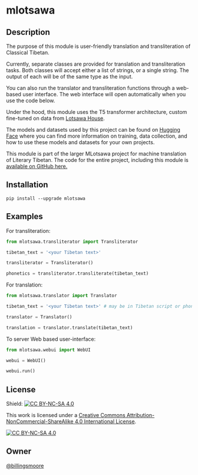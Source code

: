 # mlotsawa

## Description

The purpose of this module is user-friendly translation and transliteration of Classical Tibetan. 

Currently, separate classes are provided for translation and transliteration tasks. Both classes will accept either a list of strings,
or a single string. The output of each will be of the same type as the input.

You can also run the translator and transliteration functions through a web-based user interface. The web interface will open automatically
when you use the code below.

Under the hood, this module uses the T5 transformer architecture, custom fine-tuned on data
from [Lotsawa House](www.lotsawahouse.org).

The models and datasets used by this project can be found on [Hugging Face](https://huggingface.co/billingsmoore) where you can find more
information on training, data collection, and how to use these models and datasets for your own projects.

This module is part of the larger MLotsawa project for machine translation of Literary Tibetan. The code for the entire project, 
including this module is [available on GitHub here.](https://github.com/billingsmoore/MLotsawa)

## Installation

```
pip install --upgrade mlotsawa
```

## Examples

For transliteration:

```python
from mlotsawa.transliterator import Transliterator 

tibetan_text = '<your Tibetan text>'

transliterator = Transliterator()

phonetics = transliterator.transliterate(tibetan_text)
```

For translation:

```python
from mlotsawa.translator import Translator 

tibetan_text = '<your Tibetan text>' # may be in Tibetan script or phoneticized

translator = Translator()

translation = translator.translate(tibetan_text)
```

To server Web based user-interface:

```python
from mlotsawa.webui import WebUI

webui = WebUI()

webui.run()
```

## License

Shield: [![CC BY-NC-SA 4.0][cc-by-nc-sa-shield]][cc-by-nc-sa]

This work is licensed under a
[Creative Commons Attribution-NonCommercial-ShareAlike 4.0 International License][cc-by-nc-sa].

[![CC BY-NC-SA 4.0][cc-by-nc-sa-image]][cc-by-nc-sa]

[cc-by-nc-sa]: http://creativecommons.org/licenses/by-nc-sa/4.0/
[cc-by-nc-sa-image]: https://licensebuttons.net/l/by-nc-sa/4.0/88x31.png
[cc-by-nc-sa-shield]: https://img.shields.io/badge/License-CC%20BY--NC--SA%204.0-lightgrey.svg

## Owner

[@billingsmoore](https://github.com/billingsmoore)